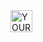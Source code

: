 <picture>
 <img alt="YOUR-ALT-TEXT" src="https://cdn.jsdelivr.net/gh/devicons/devicon@latest/icons/go/go-original.svg" width="35">
</picture>
